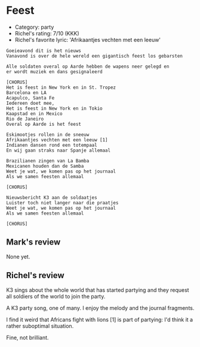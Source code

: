 # Feest

 * Category: party
 * Richel's rating: 7/10 (KKK)
 * Richel's favorite lyric: 'Afrikaantjes vechten met een leeuw'

```
Goeieavond dit is het nieuws
Vanavond is over de hele wereld een gigantisch feest los gebarsten

Alle soldaten overal op Aarde hebben de wapens neer gelegd en
er wordt muziek en dans gesignaleerd

[CHORUS]
Het is feest in New York en in St. Tropez
Barcelona en LA
Acapulco, Santa Fe
Iedereen doet mee,
Het is feest in New York en in Tokio
Kaapstad en in Mexico
Rio de Janeiro
Overal op Aarde is het feest

Eskimootjes rollen in de sneeuw
Afrikaantjes vechten met een leeuw [1]
Indianen dansen rond een totempaal
En wij gaan straks naar Spanje allemaal

Brazilianen zingen van La Bamba
Mexicanen houden dan de Samba
Weet je wat, we komen pas op het journaal
Als we samen feesten allemaal

[CHORUS]

Nieuwsbericht K3 aan de soldaatjes
Luister toch niet langer naar die praatjes
Weet je wat, we komen pas op het journaal
Als we samen feesten allemaal

[CHORUS]
```
## Mark's review

None yet.

## Richel's review

K3 sings about the whole world that has started partying and
they request all soldiers of the world to join the party.

A K3 party song, one of many. I enjoy the melody and the
journal fragments. 

I find it weird that Africans fight with lions [1] is part
of partying: I'd think it a rather suboptimal situation.

Fine, not brilliant.
